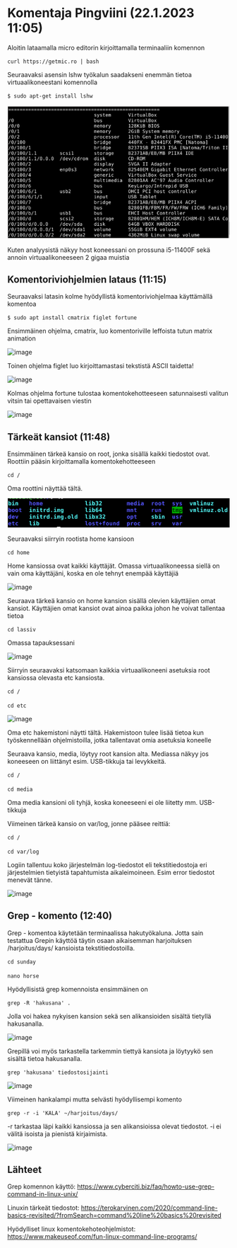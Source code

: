 # Komentaja Pingviini (22.1.2023 11:05)

Aloitin lataamalla micro editorin kirjoittamalla terminaaliin komennon 

    curl https://getmic.ro | bash
    
Seuraavaksi asensin lshw työkalun saadakseni enemmän tietoa virtuaalikoneestani komennolla 

    $ sudo apt-get install lshw


 ![Add file: Upload](hardware.PNG)


Kuten analyysistä näkyy host koneessani on prossuna i5-11400F sekä annoin virtuaalikoneeseen 2 gigaa muistia 

## Komentoriviohjelmien lataus (11:15)

Seuraavaksi latasin kolme hyödyllistä komentoriviohjelmaa käyttämällä komentoa 

    $ sudo apt install cmatrix figlet fortune
    
Ensimmäinen ohjelma, cmatrix, luo komentoriville leffoista tutun matrix animation

![image](https://user-images.githubusercontent.com/112076377/213911112-70dcf4a4-7e0a-43a5-9acf-0a7b9f432e7e.png)

Toinen ohjelma figlet luo kirjoittamastasi tekstistä ASCII taidetta!

![image](https://user-images.githubusercontent.com/112076377/213911174-35fea14a-70ef-44cd-a324-7a6f3ebd4c7d.png)

Kolmas ohjelma fortune tulostaa komentokehotteeseen satunnaisesti valitun vitsin tai opettavaisen viestin

![image](https://user-images.githubusercontent.com/112076377/213911348-418cbc23-a5db-4316-817a-dff4ea7b6ad6.png)


    
## Tärkeät kansiot (11:48)

Ensimmäinen tärkeä kansio on root, jonka sisällä kaikki tiedostot ovat. Roottiin pääsin kirjoittamalla komentokehotteeseen 

    cd /
    
Oma roottini näyttää tältä. 

![Add file: Upload](root.PNG)

Seuraavaksi siirryin rootista home kansioon

    cd home
       
Home kansiossa ovat kaikki käyttäjät. Omassa virtuaalikoneessa siellä on vain oma käyttäjäni, koska en ole tehnyt enempää käyttäjiä 

![image](https://user-images.githubusercontent.com/112076377/213910637-8a98b17b-53f0-47b4-8092-15be94cf0b28.png)

Seuraava tärkeä kansio on home kansion sisällä olevien käyttäjien omat kansiot. Käyttäjien omat kansiot ovat ainoa paikka johon he voivat tallentaa tietoa 

    cd lassiv
    
Omassa tapauksessani

![image](https://user-images.githubusercontent.com/112076377/213910717-ba2fead4-7796-49a4-be91-df2a4ecf852f.png)

Siirryin seuraavaksi katsomaan kaikkia virtuaalikoneeni asetuksia root kansiossa olevasta etc kansiosta.

    cd /

    cd etc
    
![image](https://user-images.githubusercontent.com/112076377/213910910-b542a00c-cf65-4ed1-b742-356b4d7a1495.png)

Oma etc hakemistoni näytti tältä. Hakemistoon tulee lisää tietoa kun työskennellään ohjelmistoilla, jotka tallentavat omia asetuksia koneelle

Seuraava kansio, media, löytyy root kansion alta. Mediassa näkyy jos koneeseen on liittänyt esim. USB-tikkuja tai levykkeitä.

    cd /

    cd media
    
Oma media kansioni oli tyhjä, koska koneeseeni ei ole liitetty mm. USB-tikkuja

Viimeinen tärkeä kansio on var/log, jonne pääsee reittiä:

    cd /
    
    cd var/log
    
Logiin tallentuu koko järjestelmän log-tiedostot eli tekstitiedostoja eri järjestelmien tietyistä tapahtumista aikaleimoineen. Esim error tiedostot menevät tänne.

![image](https://user-images.githubusercontent.com/112076377/213911779-2042b270-e51a-4fca-9c8a-7048985d1890.png)

## Grep - komento (12:40)

Grep - komentoa käytetään terminaalissa hakutyökaluna. Jotta sain testattua Grepin käyttöä täytin osaan aikaisemman harjoituksen /harjoitus/days/ kansioista tekstitiedostoilla. 

    cd sunday
    
    nano horse 
    
Hyödyllisistä grep komennoista ensimmäinen on 

    grep -R 'hakusana' .
    
Jolla voi hakea nykyisen kansion sekä sen alikansioiden sisältä tietyllä hakusanalla.

![image](https://user-images.githubusercontent.com/112076377/213912498-a8066da8-8517-4ece-8f5b-ef2533a30a95.png)

Grepillä voi myös tarkastella tarkemmin tiettyä kansiota ja löytyykö sen sisältä tietoa hakusanalla.

    grep 'hakusana' tiedostosijainti

![image](https://user-images.githubusercontent.com/112076377/213912596-cd62d552-4adf-4d9d-9359-54b2f81bfcd6.png)

Viimeinen hankalampi mutta selvästi hyödyllisempi komento 

    grep -r -i 'KALA' ~/harjoitus/days/
    
-r tarkastaa läpi kaikki kansiossa ja sen alikansioissa olevat tiedostot. -i ei välitä isoista ja pienistä kirjaimista. 

![image](https://user-images.githubusercontent.com/112076377/213913061-3fea2290-57aa-4f95-ba97-9eace5a276f8.png)

## Lähteet

Grep komennon käyttö: https://www.cyberciti.biz/faq/howto-use-grep-command-in-linux-unix/

Linuxin tärkeät tiedostot: https://terokarvinen.com/2020/command-line-basics-revisited/?fromSearch=command%20line%20basics%20revisited

Hyödylliset linux komentokehoteohjelmistot: https://www.makeuseof.com/fun-linux-command-line-programs/
